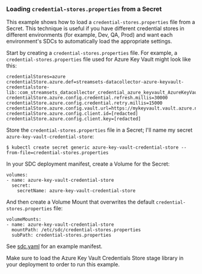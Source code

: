 ### Loading <code>credential-stores.properties</code> from a Secret

This example shows how to load a <code>credential-stores.properties</code> file from a Secret.  This technique is useful if you have different credential stores in different environments (for example, Dev, QA, Prod) and want each environment's SDCs to automatically load the appropriate settings.  

Start by creating a <code>credential-stores.properties</code> file.  For example, a <code>credential-stores.properties</code> file used for Azure Key Vault might look like this:

    credentialStores=azure
    credentialStore.azure.def=streamsets-datacollector-azure-keyvault-credentialstore-lib::com_streamsets_datacollector_credential_azure_keyvault_AzureKeyVaultCredentialStore
    credentialStore.azure.config.credential.refresh.millis=30000
    credentialStore.azure.config.credential.retry.millis=15000
    credentialStore.azure.config.vault.url=https://mykeyvault.vault.azure.net/
    credentialStore.azure.config.client.id=[redacted]
    credentialStore.azure.config.client.key=[redacted]
    
Store the <code>credential-stores.properties</code> file in a Secret; I'll name my secret <code>azure-key-vault-credential-store</code>:

    $ kubectl create secret generic azure-key-vault-credential-store --from-file=credential-stores.properties 

In your SDC deployment manifest, create a Volume for the Secret:

    volumes:
    - name: azure-key-vault-credential-store
      secret:
        secretName: azure-key-vault-credential-store
 
And then create a Volume Mount that overwrites the default <code>credential-stores.properties</code> file:

    volumeMounts:
    - name: azure-key-vault-credential-store
      mountPath: /etc/sdc/credential-stores.properties
      subPath: credential-stores.properties
      
See [sdc.yaml](https://github.com/onefoursix/sdc-k8s-deployment-with-custom-config/blob/master/examples/example-7/sdc.yaml) for an example manifest.

Make sure to load the Azure Key Vault Credentials Store stage library in your deployment to order to run this example.
         

